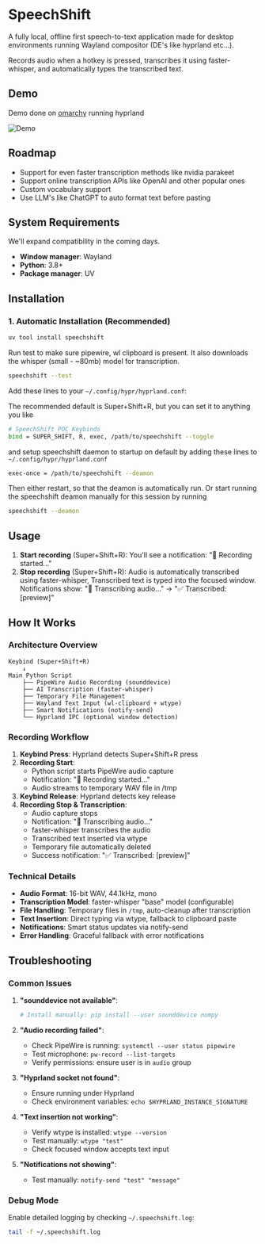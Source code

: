 # SpeechShift

A fully local, offline first speech-to-text application made for desktop environments running Wayland compositor (DE's like hyprland etc...). 

Records audio when a hotkey is pressed, transcribes it using faster-whisper, and automatically types the transcribed text.

## Demo

Demo done on [omarchy](https://omarchy.org/) running hyprland

![Demo](demo.gif)

## Roadmap
- Support for even faster transcription methods like nvidia parakeet
- Support online transcription APIs like OpenAI and other popular ones
- Custom vocabulary support
- Use LLM's like ChatGPT to auto format text before pasting

## System Requirements

We'll expand compatibility in the coming days.

- **Window manager**: Wayland
- **Python**: 3.8+
- **Package manager**: UV

## Installation

### 1. Automatic Installation (Recommended)

```bash
uv tool install speechshift
```

Run test to make sure pipewire, wl clipboard is present. It also downloads the whisper (small - ~80mb) model for transcription. 

```bash
speechshift --test
```

Add these lines to your `~/.config/hypr/hyprland.conf`:

The recommended default is Super+Shift+R, but you can set it to anything you like

```bash
# SpeechShift POC Keybinds
bind = SUPER_SHIFT, R, exec, /path/to/speechshift --toggle
```

and setup speechshift daemon to startup on default by adding these lines to `~/.config/hypr/hyprland.conf`

```bash
exec-once = /path/to/speechshift --deamon
```

Then either restart, so that the deamon is automatically run. Or start running the speechshift deamon manually for this session by running

```bash
speechshift --deamon
```

## Usage

1. **Start recording** (Super+Shift+R): You'll see a notification: "🎤 Recording started..."
2. **Stop recording** (Super+Shift+R): Audio is automatically transcribed using faster-whisper, Transcribed text is typed into the focused window. Notifications show: "🔄 Transcribing audio..." → "✅ Transcribed: [preview]"

## How It Works

### Architecture Overview

```
Keybind (Super+Shift+R)
    ↓
Main Python Script
    ├── PipeWire Audio Recording (sounddevice)
    ├── AI Transcription (faster-whisper)
    ├── Temporary File Management
    ├── Wayland Text Input (wl-clipboard + wtype)
    ├── Smart Notifications (notify-send)
    └── Hyprland IPC (optional window detection)
```

### Recording Workflow

1. **Keybind Press**: Hyprland detects Super+Shift+R press
2. **Recording Start**:
   - Python script starts PipeWire audio capture
   - Notification: "🎤 Recording started..."
   - Audio streams to temporary WAV file in /tmp
3. **Keybind Release**: Hyprland detects key release
4. **Recording Stop & Transcription**:
   - Audio capture stops
   - Notification: "🔄 Transcribing audio..."
   - faster-whisper transcribes the audio
   - Transcribed text inserted via wtype
   - Temporary file automatically deleted
   - Success notification: "✅ Transcribed: [preview]"

### Technical Details

- **Audio Format**: 16-bit WAV, 44.1kHz, mono
- **Transcription Model**: faster-whisper "base" model (configurable)
- **File Handling**: Temporary files in `/tmp`, auto-cleanup after transcription
- **Text Insertion**: Direct typing via wtype, fallback to clipboard paste
- **Notifications**: Smart status updates via notify-send
- **Error Handling**: Graceful fallback with error notifications

## Troubleshooting

### Common Issues

1. **"sounddevice not available"**:

   ```bash
   # Install manually: pip install --user sounddevice numpy
   ```

2. **"Audio recording failed"**:

   - Check PipeWire is running: `systemctl --user status pipewire`
   - Test microphone: `pw-record --list-targets`
   - Verify permissions: ensure user is in `audio` group

3. **"Hyprland socket not found"**:

   - Ensure running under Hyprland
   - Check environment variables: `echo $HYPRLAND_INSTANCE_SIGNATURE`

4. **"Text insertion not working"**:

   - Verify wtype is installed: `wtype --version`
   - Test manually: `wtype "test"`
   - Check focused window accepts text input

5. **"Notifications not showing"**:
   - Test manually: `notify-send "test" "message"`

### Debug Mode

Enable detailed logging by checking `~/.speechshift.log`:

```bash
tail -f ~/.speechshift.log
```
